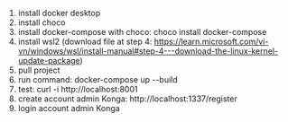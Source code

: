1. install docker desktop
2. install choco
3. install docker-compose with choco: choco install docker-compose
4. install wsl2 (download file at step 4: https://learn.microsoft.com/vi-vn/windows/wsl/install-manual#step-4---download-the-linux-kernel-update-package)
5. pull project 
6. run command: docker-compose up --build
7. test: curl -i http://localhost:8001
8. create account admin Konga: http://localhost:1337/register
9. login account admin Konga